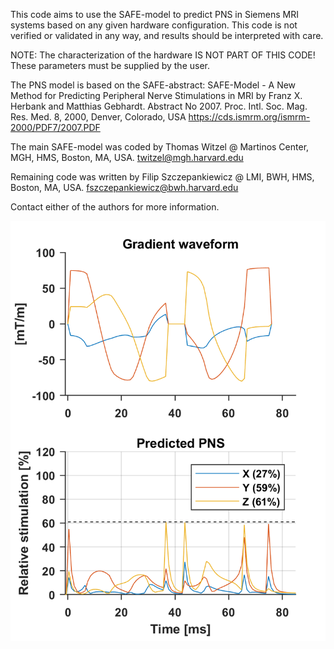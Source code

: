 This code aims to use the SAFE-model to predict PNS in Siemens MRI systems
based on any given hardware configuration. This code is not verified or 
validated in any way, and results should be interpreted with care.

NOTE: The characterization of the hardware IS NOT PART OF THIS CODE! These
parameters must be supplied by the user.

The PNS model is based on the SAFE-abstract:
SAFE-Model - A New Method for Predicting Peripheral Nerve Stimulations in MRI
by Franz X. Herbank and Matthias Gebhardt. Abstract No 2007. 
Proc. Intl. Soc. Mag. Res. Med. 8, 2000, Denver, Colorado, USA
https://cds.ismrm.org/ismrm-2000/PDF7/2007.PDF

The main SAFE-model was coded by Thomas Witzel @ Martinos Center, MGH, HMS, Boston, MA, USA.
twitzel@mgh.harvard.edu

Remaining code was written by Filip Szczepankiewicz @ LMI, BWH, HMS, Boston, MA, USA.
fszczepankiewicz@bwh.harvard.edu

Contact either of the authors for more information. 


![The input is an arbitrary gradient waveform, and the prediction is returned in relative units of what a specific hardware configuration will allow.](safe_example_figure.png)